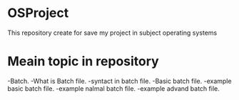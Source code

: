 # OSProject
This repository create for save my project in subject operating systems
# Meain topic in repository
  -Batch.
    -What is Batch file.
    -syntact in batch file.
    -Basic batch file.
    -example basic batch file.
    -example nalmal batch file.
    -example advand batch file.
